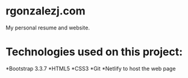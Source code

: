 # rgonzalezj.com
My personal resume and website.

# Technologies used on this project:
*Bootstrap 3.3.7
*HTML5
*CSS3
*Git
*Netlify to host the web page
